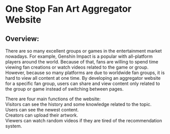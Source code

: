 # One Stop Fan Art Aggregator Website

## Overview:
There are so many excellent groups or games in the entertainment market nowadays. For example, Genshin Impact is a popular with all-platform players around the world. Because of that,  fans are willing to spend time viewing fan creations or watch videos related to the game or group. However, because so many platforms are due to worldwide fan groups, it is hard to view all content at one time. By developing an aggregator website for a specific fan group, users can share and view content only related to the group or game instead of switching between pages. 


There are four main functions of the website:<br />
  Visitors can see the history and some knowledge related to the topic.<br />
  Users can see the newest content.<br />
  Creators can upload their artwork.<br />
  Viewers can watch random videos if they are tired of the recommendation system. <br />
